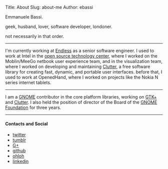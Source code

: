 Title: About
Slug: about-me
Author: ebassi

Emmanuele Bassi.

geek, husband, lover, software developer, londoner.

not necessarily in that order.

- - -

I'm currently working at [Endless](http://endlessm.com) as a senior software
engineer. I used to work at Intel in the [open source technology
center](https://01.org/), where I worked on the Moblin/MeeGo netbook user
experience team, and in the visualization team, where I worked on developing
and maintaining [Clutter](http://www.clutter-project.org), a free software
library for creating fast, dynamic, and portable user interfaces. before
that, I used to work at OpenedHand, where I worked on projects like the
Nokia N series internet tablets.

- - -

I am a [GNOME](https://www.gnome.org) contributor in the core platform
libraries, working on [GTK+](http://www.gtk.org) and
[Clutter](http://www.clutter-project.org). I also held the position of
director of the Board of the [GNOME
Foundation](https://foundation.gnome.org) for three years.

- - -

#### Contacts and Social

 * [twitter](https://twitter.com/ebassi)
 * [tumblr](http://tumblr.emmanuelebassi.name)
 * [G+](https://plus.google.com/+EmmanueleBassi)
 * [github](https://github.com/ebassi)
 * [ohloh](https://www.ohloh.net/accounts/ebassi)
 * [linkedin](http://uk.linkedin.com/in/ebassi/)
